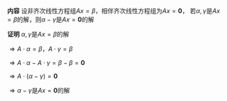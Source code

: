 **内容**
设非齐次线性方程组$Ax=\beta$，相伴齐次线性方程组为$Ax=\mathbf0$，
若$\alpha,\gamma$是$Ax=\beta$的解，则$\alpha-\gamma$是$Ax=\mathbf0$的解

**证明**
$\alpha,\gamma$是$Ax=\beta$的解

$\Rightarrow A\cdot\alpha=\beta$，$A\cdot\gamma=\beta$

$\Rightarrow A\cdot\alpha-A\cdot\gamma=\beta-\beta=\mathbf0$

$\Rightarrow A\cdot(\alpha-\gamma)=\mathbf0$

$\Rightarrow\alpha-\gamma$是$Ax=\mathbf0$的解
